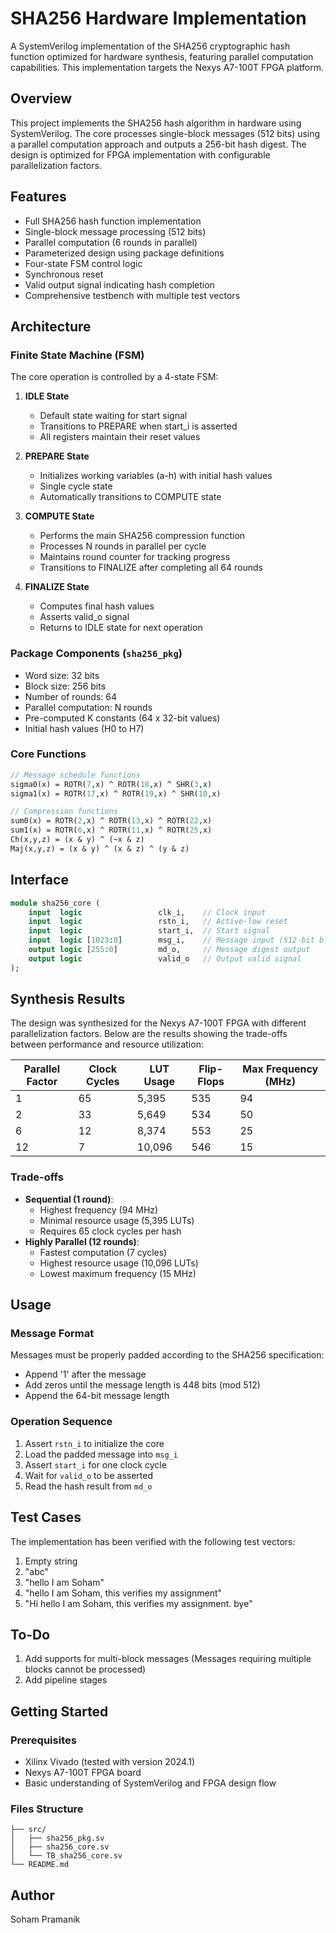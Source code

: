 # SHA256 Hardware Implementation

A SystemVerilog implementation of the SHA256 cryptographic hash function optimized for hardware synthesis, featuring parallel computation capabilities. This implementation targets the Nexys A7-100T FPGA platform.

## Overview

This project implements the SHA256 hash algorithm in hardware using SystemVerilog. The core processes single-block messages (512 bits) using a parallel computation approach and outputs a 256-bit hash digest. The design is optimized for FPGA implementation with configurable parallelization factors.

## Features

- Full SHA256 hash function implementation
- Single-block message processing (512 bits)
- Parallel computation (6 rounds in parallel)
- Parameterized design using package definitions
- Four-state FSM control logic
- Synchronous reset
- Valid output signal indicating hash completion
- Comprehensive testbench with multiple test vectors

## Architecture

### Finite State Machine (FSM)
The core operation is controlled by a 4-state FSM:

1. **IDLE State**
   - Default state waiting for start signal
   - Transitions to PREPARE when start_i is asserted
   - All registers maintain their reset values

2. **PREPARE State**
   - Initializes working variables (a-h) with initial hash values
   - Single cycle state
   - Automatically transitions to COMPUTE state

3. **COMPUTE State**
   - Performs the main SHA256 compression function
   - Processes N rounds in parallel per cycle
   - Maintains round counter for tracking progress
   - Transitions to FINALIZE after completing all 64 rounds

4. **FINALIZE State**
   - Computes final hash values
   - Asserts valid_o signal
   - Returns to IDLE state for next operation

### Package Components (`sha256_pkg`)
- Word size: 32 bits
- Block size: 256 bits
- Number of rounds: 64
- Parallel computation: N rounds
- Pre-computed K constants (64 x 32-bit values)
- Initial hash values (H0 to H7)

### Core Functions
```systemverilog
// Message schedule functions
sigma0(x) = ROTR(7,x) ^ ROTR(18,x) ^ SHR(3,x)
sigma1(x) = ROTR(17,x) ^ ROTR(19,x) ^ SHR(10,x)

// Compression functions
sum0(x) = ROTR(2,x) ^ ROTR(13,x) ^ ROTR(22,x)
sum1(x) = ROTR(6,x) ^ ROTR(11,x) ^ ROTR(25,x)
Ch(x,y,z) = (x & y) ^ (~x & z)
Maj(x,y,z) = (x & y) ^ (x & z) ^ (y & z)
```

## Interface

```systemverilog
module sha256_core (
    input  logic                 clk_i,    // Clock input
    input  logic                 rstn_i,   // Active-low reset
    input  logic                 start_i,  // Start signal
    input  logic [1023:0]        msg_i,    // Message input (512-bit block)
    output logic [255:0]         md_o,     // Message digest output
    output logic                 valid_o   // Output valid signal
);
```

## Synthesis Results

The design was synthesized for the Nexys A7-100T FPGA with different parallelization factors. Below are the results showing the trade-offs between performance and resource utilization:

| Parallel Factor | Clock Cycles | LUT Usage | Flip-Flops | Max Frequency (MHz) |
|----------------|--------------|-----------|------------|-------------------|
| 1              | 65          | 5,395     | 535        | 94               |
| 2              | 33          | 5,649     | 534        | 50               |
| 6              | 12          | 8,374     | 553        | 25               |
| 12             | 7           | 10,096    | 546        | 15               |

### Trade-offs
- **Sequential (1 round)**:
  - Highest frequency (94 MHz)
  - Minimal resource usage (5,395 LUTs)
  - Requires 65 clock cycles per hash
- **Highly Parallel (12 rounds)**:
  - Fastest computation (7 cycles)
  - Highest resource usage (10,096 LUTs)
  - Lowest maximum frequency (15 MHz)

## Usage

### Message Format
Messages must be properly padded according to the SHA256 specification:
- Append '1' after the message
- Add zeros until the message length is 448 bits (mod 512)
- Append the 64-bit message length

### Operation Sequence
1. Assert `rstn_i` to initialize the core
2. Load the padded message into `msg_i`
3. Assert `start_i` for one clock cycle
4. Wait for `valid_o` to be asserted
5. Read the hash result from `md_o`

## Test Cases

The implementation has been verified with the following test vectors:

1. Empty string
2. "abc"
3. "hello I am Soham"
4. "hello I am Soham, this verifies my assignment"
5. "Hi hello I am Soham, this verifies my assignment. bye"

## To-Do

1. Add supports for multi-block messages (Messages requiring multiple blocks cannot be processed)
2. Add pipeline stages

## Getting Started

### Prerequisites
- Xilinx Vivado (tested with version 2024.1)
- Nexys A7-100T FPGA board
- Basic understanding of SystemVerilog and FPGA design flow

### Files Structure
```
├── src/
│   ├── sha256_pkg.sv
│   ├── sha256_core.sv
│   └── TB_sha256_core.sv
└── README.md
```

## Author

Soham Pramanik
